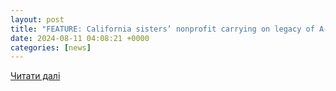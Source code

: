 ```yaml
---
layout: post
title: "FEATURE: California sisters’ nonprofit carrying on legacy of A-Bomb survivors"
date: 2024-08-11 04:08:21 +0000
categories: [news]
---
```


[Читати далі](https://english.kyodonews.net/news/2024/08/cc144b906931-feature-california-sisters-nonprofit-carrying-on-legacy-of-a-bomb-survivors.html)
